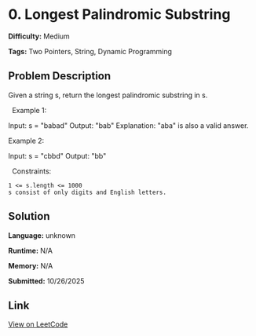 # 0. Longest Palindromic Substring

**Difficulty:** Medium

**Tags:** Two Pointers, String, Dynamic Programming

## Problem Description

Given a string s, return the longest palindromic substring in s.

 
Example 1:

Input: s = "babad"
Output: "bab"
Explanation: "aba" is also a valid answer.


Example 2:

Input: s = "cbbd"
Output: "bb"


 
Constraints:


	1 <= s.length <= 1000
	s consist of only digits and English letters.

## Solution

**Language:** unknown

**Runtime:** N/A

**Memory:** N/A

**Submitted:** 10/26/2025

## Link

[View on LeetCode](https://leetcode.com/problems/longest-palindromic-substring/)
